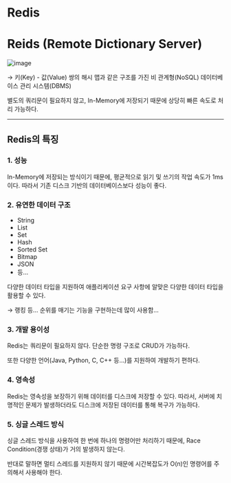 # Redis

# Reids (Remote Dictionary Server)

![image](https://github.com/user-attachments/assets/db6f83c0-f96b-456f-a391-aff40cec407a)


→ 키(Key) - 값(Value) 쌍의 해시 맵과 같은 구조를 가진 비 관계형(NoSQL) 데이터베이스 관리 시스템(DBMS)

별도의 쿼리문이 필요하지 않고, In-Memory에 저장되기 때문에 상당히 빠른 속도로 처리 가능하다.

---

## Redis의 특징

### 1. 성능

In-Memory에 저장되는 방식이기 때문에, 평균적으로 읽기 및 쓰기의 작업 속도가 1ms이다. 따라서 기존 디스크 기반의 데이터베이스보다 성능이 좋다.

### 2. 유연한 데이터 구조

- String
- List
- Set
- Hash
- Sorted Set
- Bitmap
- JSON
- 등…

다양한 데이터 타입을 지원하여 애플리케이션 요구 사항에 알맞은 다양한 데이터 타입을 활용할 수 있다.

→ 랭킹 등… 순위를 매기는 기능을 구현하는데 많이 사용함…

### 3. 개발 용이성

Redis는 쿼리문이 필요하지 않다. 단순한 명령 구조로 CRUD가 가능하다.

또한 다양한 언어(Java, Python, C, C++ 등…)를 지원하여 개발하기 편하다.

### 4. 영속성

Redis는 영속성을 보장하기 위해 데이터를 디스크에 저장할 수 있다. 따라서, 서버에 치명적인 문제가 발생하더라도 디스크에 저장된 데이터를 통해 복구가 가능하다.

### 5. 싱글 스레드 방식

싱글 스레드 방식을 사용하여 한 번에 하나의 명령어만 처리하기 때문에, Race Condition(경쟁 상태)가 거의 발생하지 않는다.

반대로 말하면 멀티 스레드를 지원하지 않기 때문에 시간복잡도가 O(n)인 명령어를 주의해서 사용해야 한다.
